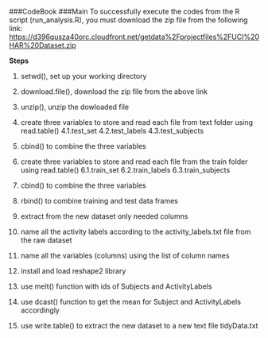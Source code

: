 ###CodeBook
###Main
To successfully execute the codes from the R script (run_analysis.R), you must download the zip file from the following link: https://d396qusza40orc.cloudfront.net/getdata%2Fprojectfiles%2FUCI%20HAR%20Dataset.zip

**Steps**

1.	setwd(), set up your working directory

2. 	download.file(), download the zip file from the above link
3. unzip(), unzip the dowloaded file
4. create three variables to store and read each file from text folder using read.table()
4.1.test_set
4.2.test_labels
4.3.test_subjects
5. cbind() to combine the three variables
6. create three variables to store and read each file from the train folder using read.table()
6.1.train_set
6.2.train_labels
6.3.train_subjects
7. cbind() to combine the three variables
8. rbind() to combine training and test data frames
9. extract from the new dataset only needed columns
10. name all the activity labels according to the activity_labels.txt file from the raw dataset
11. name all the variables (columns) using the list of column names
12. install and load reshape2 library
13. use melt() function with ids of Subjects and ActivityLabels
14. use dcast() function to get the mean for Subject and ActivityLabels accordingly
15. use write.table() to extract the new dataset to a new text file tidyData.txt
